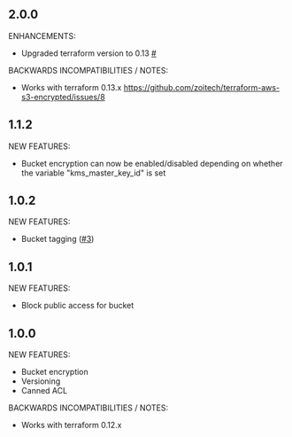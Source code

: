 ## 2.0.0

ENHANCEMENTS:
* Upgraded terraform version to 0.13  [#](https://github.com/zoitech/terraform-aws-s3-with-iam-access/issues/6)

BACKWARDS INCOMPATIBILITIES / NOTES:
* Works with terraform 0.13.x
https://github.com/zoitech/terraform-aws-s3-encrypted/issues/8

## 1.1.2

NEW FEATURES:

* Bucket encryption can now be enabled/disabled depending on whether the variable "kms_master_key_id" is set

## 1.0.2

NEW FEATURES:

* Bucket tagging ([#3](https://github.com/zoitech/terraform-aws-s3-encrypted/issues/3))

## 1.0.1

NEW FEATURES:

* Block public access for bucket

## 1.0.0

NEW FEATURES:

* Bucket encryption
* Versioning
* Canned ACL

BACKWARDS INCOMPATIBILITIES / NOTES:

* Works with terraform 0.12.x